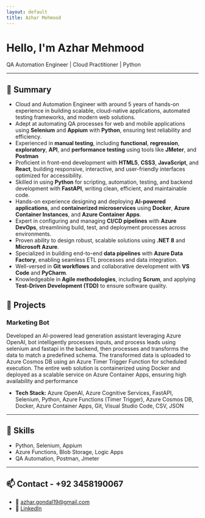 ```yaml
---
layout: default
title: Azhar Mehmood
---
```


#  Hello, I'm Azhar Mehmood

QA Automation Engineer | Cloud Practitioner | Python 

---

## 🧾 **Summary**

- Cloud and Automation Engineer with around 5 years of hands-on experience in building scalable, cloud-native applications, automated testing frameworks, and modern web solutions.
- Adept at automating QA processes for web and mobile applications using **Selenium** and **Appium** with **Python**, ensuring test reliability and efficiency.
- Experienced in **manual testing**, including **functional**, **regression**, **exploratory**, **API**, and **performance testing** using tools like **JMeter**, and **Postman**
- Proficient in front-end development with **HTML5**, **CSS3**, **JavaScript**, and **React**, building responsive, interactive, and user-friendly interfaces optimized for accessibility.
- Skilled in using **Python** for scripting, automation, testing, and backend development with **FastAPI**, writing clean, efficient, and maintainable code.
- Hands-on experience designing and deploying **AI-powered applications**, and **containerized microservices** using **Docker**, **Azure Container Instances**, and **Azure Container Apps**.
- Expert in configuring and managing **CI/CD pipelines** with **Azure DevOps**, streamlining build, test, and deployment processes across environments.
- Proven ability to design robust, scalable solutions using **.NET 8** and **Microsoft Azure**.
- Specialized in building end-to-end **data pipelines** with **Azure Data Factory**, enabling seamless ETL processes and data integration.
- Well-versed in **Git workflows** and collaborative development with **VS Code** and **PyCharm**.
- Knowledgeable in **Agile methodologies**, including **Scrum**, and applying **Test-Driven Development (TDD)** to ensure software quality.


## 🚀 Projects


### Marketing Bot
Developed an AI-powered lead generation assistant leveraging Azure OpenAI, bot intelligently processes inputs, and process leads using selenium and fastapi in the backend, then processes and transforms the data to match a predefined schema. The transformed data is uploaded to Azure Cosmos DB using an Azure Timer Trigger Function for scheduled execution. The entire web solution is containerized using Docker and deployed as a scalable service on Azure Container Apps, ensuring high availability and performance

- **Tech Stack:** Azure OpenAI, Azure Cognitive Services, FastAPI, Selenium, Python, Azure Functions (Timer Trigger), Azure Cosmos DB, Docker, Azure Container Apps, Git, Visual Studio Code, CSV, JSON

---

## 🧠 Skills

-  Python, Selenium, Appium
-  Azure Functions, Blob Storage, Logic Apps
-  QA Automation, Postman, Jmeter

---

## 📫 Contact - +92 3458190067

- 📧 azhar.gondal19@gmail.com
- 🔗 [LinkedIn](https://linkedin.com/in/azhar-gondal19)
